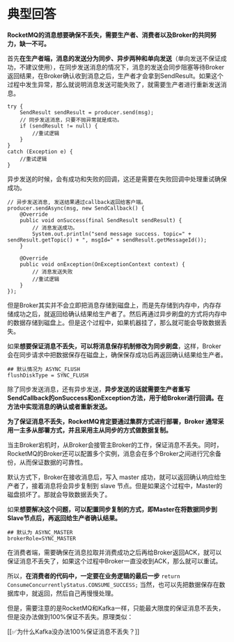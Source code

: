 # 典型回答


**RocketMQ的消息想要确保不丢失，需要生产者、消费者以及Broker的共同努力，缺一不可。**



首先**在生产者端，消息的发送分为同步、异步两种和单向发送**（单向发送不保证成功，不建议使用），在同步发送消息的情况下，消息的发送会同步阻塞等待Broker返回结果，在Broker确认收到消息之后，生产者才会拿到SendResult。如果这个过程中发生异常，那么就说明消息发送可能失败了，就需要生产者进行重新发送消息。



```plain
try {
    SendResult sendResult = producer.send(msg);
    // 同步发送消息，只要不抛异常就是成功。
    if (sendResult != null) {
        //重试逻辑
    }
}
catch (Exception e) {
    //重试逻辑
}
```



异步发送的时候，会有成功和失败的回调，这还是需要在失败回调中处理重试确保成功。

```plain
// 异步发送消息, 发送结果通过callback返回给客户端。
producer.sendAsync(msg, new SendCallback() {
    @Override
    public void onSuccess(final SendResult sendResult) {
        // 消息发送成功。
        System.out.println("send message success. topic=" + sendResult.getTopic() + ", msgId=" + sendResult.getMessageId());
    }

    @Override
    public void onException(OnExceptionContext context) {
        // 消息发送失败
        //重试逻辑
    }
});
```



但是Broker其实并不会立即把消息存储到磁盘上，而是先存储到内存中，内存存储成功之后，就返回给确认结果给生产者了。然后再通过异步刷盘的方式将内存中的数据存储到磁盘上。但是这个过程中，如果机器挂了，那么就可能会导致数据丢失。



如果**想要保证消息不丢失，可以将消息保存机制修改为同步刷盘**，这样，Broker会在同步请求中把数据保存在磁盘上，确保保存成功后再返回确认结果给生产者。



```plain
## 默认情况为 ASYNC_FLUSH 
flushDiskType = SYNC_FLUSH 
```



除了同步发送消息，还有异步发送，**异步发送的话就需要生产者重写SendCallback的onSuccess和onException方法，用于给Broker进行回调。在方法中实现消息的确认或者重新发送。**



**为了保证消息不丢失，RocketMQ肯定要通过集群方式进行部署，Broker 通常采用一主多从部署方式，并且采用主从同步的方式做数据复制。**



当主Broker宕机时，从Broker会接管主Broker的工作，保证消息不丢失。同时，RocketMQ的Broker还可以配置多个实例，消息会在多个Broker之间进行冗余备份，从而保证数据的可靠性。



默认方式下，Broker在接收消息后，写入 master 成功，就可以返回确认响应给生产者了，接着消息将会异步复制到 slave 节点。但是如果这个过程中，Master的磁盘损坏了。那就会导致数据丢失了。



如果**想要解决这个问题，可以配置同步复制的方式，即Master在将数据同步到Slave节点后，再返回给生产者确认结果。**<font style="color:rgb(85, 85, 85);">  
</font>

```plain
## 默认为 ASYNC_MASTER
brokerRole=SYNC_MASTER
```



在消费者端，需要确保在消息拉取并消费成功之后再给Broker返回ACK，就可以保证消息不丢失了，如果这个过程中Broker一直没收到ACK，那么就可以重试。



所以，**在消费者的代码中，一定要在业务逻辑的最后一步** `return ConsumeConcurrentlyStatus.CONSUME_SUCCESS;` 当然，也可以先把数据保存在数据库中，就返回，然后自己再慢慢处理。



但是，需要注意的是RocketMQ和Kafka一样，只能最大限度的保证消息不丢失，但是没办法做到100%保证不丢失。原理类似：



[[✅为什么Kafka没办法100%保证消息不丢失？]]

